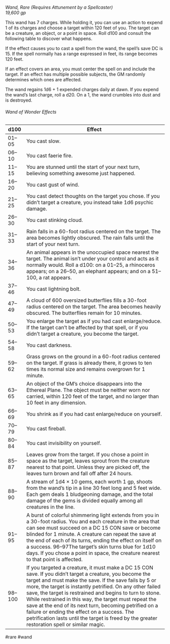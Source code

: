 *Wand, Rare (Requires Attunement by a Spellcaster)*  
*19,600 gp*

This wand has 7 charges. While holding it, you can use an action to expend 1 of its charges and choose a target within 120 feet of you. The target can be a creature, an object, or a point in space. Roll d100 and consult the following table to discover what happens.

If the effect causes you to cast a spell from the wand, the spell’s save DC is 15. If the spell normally has a range expressed in feet, its range becomes 120 feet.

If an effect covers an area, you must center the spell on and include the target. If an effect has multiple possible subjects, the GM randomly determines which ones are affected.

The wand regains 1d6 + 1 expended charges daily at dawn. If you expend the wand’s last charge, roll a d20. On a 1, the wand crumbles into dust and is destroyed.

###### Wand of Wonder Effects
| d100 | Effect |
| ---- | ------ |
| 01–05 | You cast slow. |
| 06–10 | You cast faerie fire. |
| 11–15 | You are stunned until the start of your next turn, believing something awesome just happened. |
| 16–20 | You cast gust of wind. |
| 21–25 | You cast detect thoughts on the target you chose. If you didn’t target a creature, you instead take 1d6 psychic damage. |
| 26–30 | You cast stinking cloud. |
| 31–33 | Rain falls in a 60-foot radius centered on the target. The area becomes lightly obscured. The rain falls until the start of your next turn. |
| 34–36 | An animal appears in the unoccupied space nearest the target. The animal isn’t under your control and acts as it normally would. Roll a d100: on a 01–25, a rhinoceros appears; on a 26–50, an elephant appears; and on a 51–100, a rat appears. |
| 37–46 | You cast lightning bolt. |
| 47–49 | A cloud of 600 oversized butterflies fills a 30-foot radius centered on the target. The area becomes heavily obscured. The butterflies remain for 10 minutes. |
| 50–53 | You enlarge the target as if you had cast enlarge/reduce. If the target can’t be affected by that spell, or if you didn’t target a creature, you become the target. |
| 54–58 | You cast darkness. |
| 59–62 | Grass grows on the ground in a 60-foot radius centered on the target. If grass is already there, it grows to ten times its normal size and remains overgrown for 1 minute. |
| 63–65 | An object of the GM’s choice disappears into the Ethereal Plane. The object must be neither worn nor carried, within 120 feet of the target, and no larger than 10 feet in any dimension. |
| 66–69 | You shrink as if you had cast enlarge/reduce on yourself. |
| 70–79 | You cast fireball. |
| 80–84 | You cast invisibility on yourself. |
| 85–87 | Leaves grow from the target. If you chose a point in space as the target, leaves sprout from the creature nearest to that point. Unless they are picked off, the leaves turn brown and fall off after 24 hours. |
| 88–90 | A stream of 1d4 × 10 gems, each worth 1 gp, shoots from the wand’s tip in a line 30 feet long and 5 feet wide. Each gem deals 1 bludgeoning damage, and the total damage of the gems is divided equally among all creatures in the line. |
| 91–95 | A burst of colorful shimmering light extends from you in a 30-foot radius. You and each creature in the area that can see must succeed on a DC 15 CON save or become blinded for 1 minute. A creature can repeat the save at the end of each of its turns, ending the effect on itself on a success. 96–97The target’s skin turns blue for 1d10 days. If you chose a point in space, the creature nearest to that point is affected. |
| 98–100 | If you targeted a creature, it must make a DC 15 CON save. If you didn’t target a creature, you become the target and must make the save. If the save fails by 5 or more, the target is instantly petrified. On any other failed save, the target is restrained and begins to turn to stone. While restrained in this way, the target must repeat the save at the end of its next turn, becoming petrified on a failure or ending the effect on a success. The petrification lasts until the target is freed by the greater restoration spell or similar magic. |

#rare #wand
